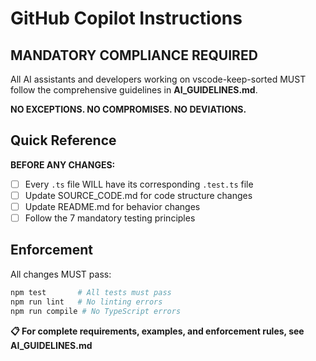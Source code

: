 # GitHub Copilot Instructions

## MANDATORY COMPLIANCE REQUIRED

All AI assistants and developers working on vscode-keep-sorted MUST follow the comprehensive
guidelines in **AI_GUIDELINES.md**.

**NO EXCEPTIONS. NO COMPROMISES. NO DEVIATIONS.**

## Quick Reference

**BEFORE ANY CHANGES:**

- [ ] Every `.ts` file WILL have its corresponding `.test.ts` file
- [ ] Update SOURCE_CODE.md for code structure changes
- [ ] Update README.md for behavior changes
- [ ] Follow the 7 mandatory testing principles

## Enforcement

All changes MUST pass:

```bash
npm test       # All tests must pass
npm run lint   # No linting errors
npm run compile # No TypeScript errors
```

**📋 For complete requirements, examples, and enforcement rules, see AI_GUIDELINES.md**
